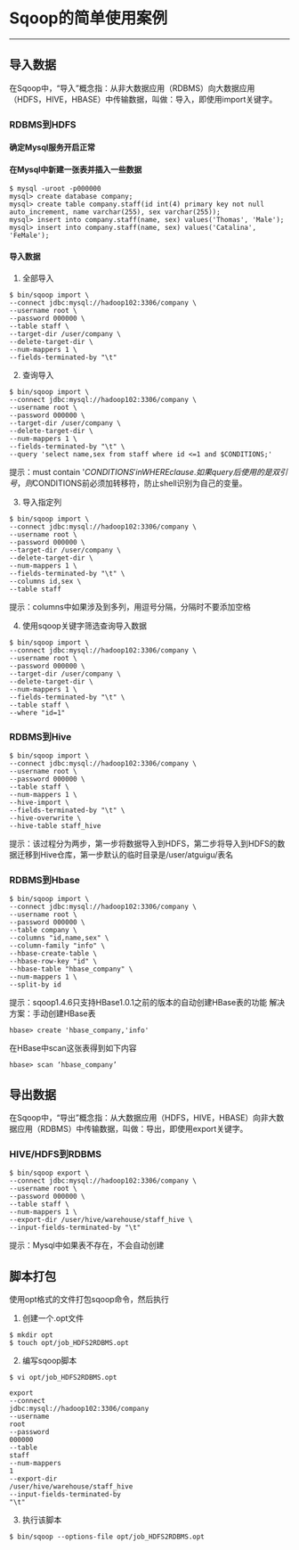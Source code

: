 #   Sqoop的简单使用案例

---

##  导入数据
在Sqoop中，“导入”概念指：从非大数据应用（RDBMS）向大数据应用（HDFS，HIVE，HBASE）中传输数据，叫做：导入，即使用import关键字。

### RDBMS到HDFS
####    确定Mysql服务开启正常
####    在Mysql中新建一张表并插入一些数据

```
$ mysql -uroot -p000000
mysql> create database company;
mysql> create table company.staff(id int(4) primary key not null auto_increment, name varchar(255), sex varchar(255));
mysql> insert into company.staff(name, sex) values('Thomas', 'Male');
mysql> insert into company.staff(name, sex) values('Catalina', 'FeMale');
```

####    导入数据
1.  全部导入

```
$ bin/sqoop import \
--connect jdbc:mysql://hadoop102:3306/company \
--username root \
--password 000000 \
--table staff \
--target-dir /user/company \
--delete-target-dir \
--num-mappers 1 \
--fields-terminated-by "\t"
```

2.  查询导入

```
$ bin/sqoop import \
--connect jdbc:mysql://hadoop102:3306/company \
--username root \
--password 000000 \
--target-dir /user/company \
--delete-target-dir \
--num-mappers 1 \
--fields-terminated-by "\t" \
--query 'select name,sex from staff where id <=1 and $CONDITIONS;'
```
提示：must contain '$CONDITIONS' in WHERE clause.
如果query后使用的是双引号，则$CONDITIONS前必须加转移符，防止shell识别为自己的变量。

3.  导入指定列

```
$ bin/sqoop import \
--connect jdbc:mysql://hadoop102:3306/company \
--username root \
--password 000000 \
--target-dir /user/company \
--delete-target-dir \
--num-mappers 1 \
--fields-terminated-by "\t" \
--columns id,sex \
--table staff
```
提示：columns中如果涉及到多列，用逗号分隔，分隔时不要添加空格

4.  使用sqoop关键字筛选查询导入数据

```
$ bin/sqoop import \
--connect jdbc:mysql://hadoop102:3306/company \
--username root \
--password 000000 \
--target-dir /user/company \
--delete-target-dir \
--num-mappers 1 \
--fields-terminated-by "\t" \
--table staff \
--where "id=1"
```

### RDBMS到Hive
```
$ bin/sqoop import \
--connect jdbc:mysql://hadoop102:3306/company \
--username root \
--password 000000 \
--table staff \
--num-mappers 1 \
--hive-import \
--fields-terminated-by "\t" \
--hive-overwrite \
--hive-table staff_hive
```
提示：该过程分为两步，第一步将数据导入到HDFS，第二步将导入到HDFS的数据迁移到Hive仓库，第一步默认的临时目录是/user/atguigu/表名

### RDBMS到Hbase

```
$ bin/sqoop import \
--connect jdbc:mysql://hadoop102:3306/company \
--username root \
--password 000000 \
--table company \
--columns "id,name,sex" \
--column-family "info" \
--hbase-create-table \
--hbase-row-key "id" \
--hbase-table "hbase_company" \
--num-mappers 1 \
--split-by id
```

提示：sqoop1.4.6只支持HBase1.0.1之前的版本的自动创建HBase表的功能
解决方案：手动创建HBase表

```
hbase> create 'hbase_company,'info'
```

在HBase中scan这张表得到如下内容

```
hbase> scan ‘hbase_company’
```

##  导出数据
在Sqoop中，“导出”概念指：从大数据应用（HDFS，HIVE，HBASE）向非大数据应用（RDBMS）中传输数据，叫做：导出，即使用export关键字。

### HIVE/HDFS到RDBMS
```
$ bin/sqoop export \
--connect jdbc:mysql://hadoop102:3306/company \
--username root \
--password 000000 \
--table staff \
--num-mappers 1 \
--export-dir /user/hive/warehouse/staff_hive \
--input-fields-terminated-by "\t"
```
提示：Mysql中如果表不存在，不会自动创建

##  脚本打包
使用opt格式的文件打包sqoop命令，然后执行

1.  创建一个.opt文件

```
$ mkdir opt
$ touch opt/job_HDFS2RDBMS.opt
```

2.  编写sqoop脚本

```
$ vi opt/job_HDFS2RDBMS.opt

export
--connect
jdbc:mysql://hadoop102:3306/company
--username
root
--password
000000
--table
staff
--num-mappers
1
--export-dir
/user/hive/warehouse/staff_hive
--input-fields-terminated-by
"\t"
```

3.  执行该脚本

```
$ bin/sqoop --options-file opt/job_HDFS2RDBMS.opt
```

